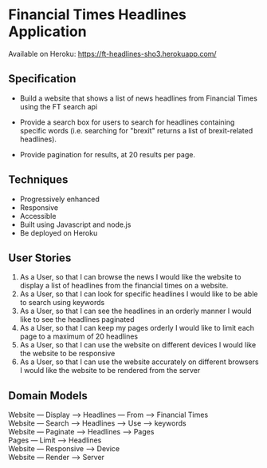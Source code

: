 # Financial Times Headlines Application

Available on Heroku: https://ft-headlines-sho3.herokuapp.com/

## Specification

* Build a website that shows a list of news headlines from Financial Times using the FT search api

* Provide a search box for users to search for headlines containing specific words (i.e. searching for "brexit" returns a list of brexit-related headlines).

* Provide pagination for results, at 20 results per page.

## Techniques

* Progressively enhanced
* Responsive
* Accessible
* Built using Javascript and node.js
* Be deployed on Heroku

## User Stories

1. As a User, so that I can browse the news I would like the website to display a list of headlines from the financial times on a website.
2. As a User, so that I can look for specific headlines I would like to be able to search using keywords
3. As a User, so that I can see the headlines in an orderly manner I would like to see the headlines paginated
4. As a User, so that I can keep my pages orderly I would like to limit each page to a maximum of 20 headlines
5. As a User, so that I can use the website on different devices I would like the website to be responsive
6. As a User, so that I can use the website accurately on different browsers I would like the website to be rendered from the server


## Domain Models

Website — Display —> Headlines — From —> Financial Times  
Website — Search —> Headlines —> Use —> keywords  
Website — Paginate —> Headlines —> Pages  
Pages — Limit —> Headlines  
Website — Responsive —> Device  
Website — Render —> Server  
